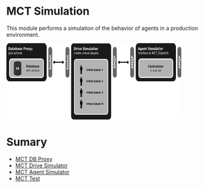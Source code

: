 # MCT Simulation

This module performs a simulation of the behavior of agents in a production environment.

<img src="simulator/simulator.png"  alt="250" width="460" height="200"  style="text-align: center">

# Sumary

* [MCT DB Proxy       ](simulator/chapter4_sec1.md)
* [MCT Drive Simulator](simulator/chapter4_sec2.md)
* [MCT Agent Simulator](simulator/chapter4_sec3.md)
* [MCT Test           ](simulator/chapter4_sec4.md)
